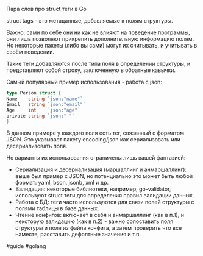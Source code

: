 Пара слов про struct теги в Go

struct tags - это метаданные, добавляемые к полям структуры.

Важно: сами по себе они ни как не влияют на поведение программы, они лишь позволяют прикрепить дополнительную информацию полям. Но некоторые пакеты (либо вы сами) могут их считывать, и учитывать в своём поведении.

Такие теги добавляются после типа поля в определении структуры, и представляют собой строку, заключенную в обратные кавычки.

Самый популярный пример использования - работа с json:
```go
type Person struct {
Name    string `json:"name"`
Email   string `json:"email"`
Age     int    `json:"age"`
private string `json:"-"`
}

```

В данном примере у каждого поля есть тег, связанный с форматом JSON. Это указывает пакету encoding/json как сериализовать или десериализовать поля.

Но варианты их использования ограничены лишь вашей фантазией:

- Сериализация и десериализация (маршаллинг и анмаршаллинг): выше был пример с JSON, но потенциально это может быть любой формат: yaml, bson, jsonb, xml и др.
- Валидация: некоторые библиотеки, например, go-validator, используют struct теги для определения правил валидации данных.
- Работа с БД: теги часто используются для связи полей структуры с полями таблицы в базе данных.
- Чтение конфигов: включает в себя и анмаршаллинг (как в п.1), и некоторую валидацию (как в п.2) - важно сопоставить поля структуры и поля из файла конфига, а затем проверить что все наместе, расставить дефолтные значения и т.п.

#guide #golang